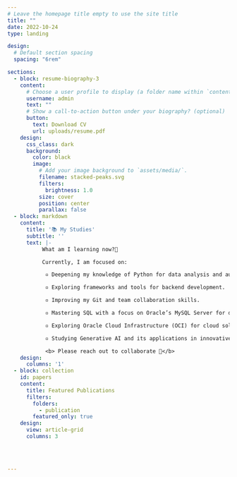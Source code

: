 ```yaml
---
# Leave the homepage title empty to use the site title
title: ""
date: 2022-10-24
type: landing

design:
  # Default section spacing
  spacing: "6rem"

sections:
  - block: resume-biography-3
    content:
      # Choose a user profile to display (a folder name within `content/authors/`)
      username: admin
      text: ""
      # Show a call-to-action button under your biography? (optional)
      button:
        text: Download CV
        url: uploads/resume.pdf
    design:
      css_class: dark
      background:
        color: black
        image:
          # Add your image background to `assets/media/`.
          filename: stacked-peaks.svg
          filters:
            brightness: 1.0
          size: cover
          position: center
          parallax: false
  - block: markdown
    content:
      title: '📚 My Studies'
      subtitle: ''
      text: |-
           What am I learning now?👀

           Currently, I am focused on:

            ▫️ Deepening my knowledge of Python for data analysis and automation.

            ▫️ Exploring frameworks and tools for backend development.

            ▫️ Improving my Git and team collaboration skills.

            ▫️ Mastering SQL with a focus on Oracle’s MySQL Server for database management and manipulation.

            ▫️ Exploring Oracle Cloud Infrastructure (OCI) for cloud solutions and scalable infrastructure.

            ▫️ Studying Generative AI and its applications in innovative projects.

            <b> Please reach out to collaborate 🚀</b>
    design:
      columns: '1'
  - block: collection
    id: papers
    content:
      title: Featured Publications
      filters:
        folders:
          - publication
        featured_only: true
    design:
      view: article-grid
      columns: 3
  
 
  
 
---
```


